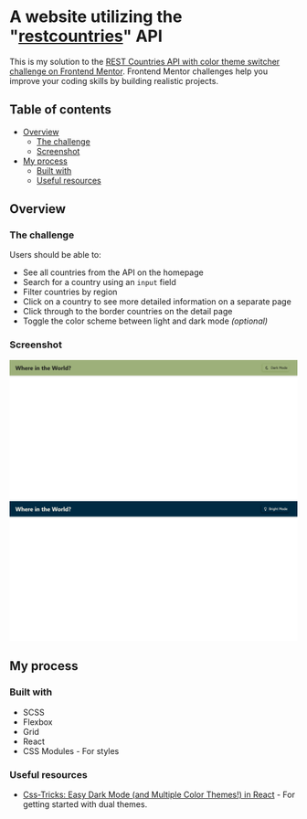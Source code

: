 # A website utilizing the "[restcountries](https://restcountries.com)" API 

This is my solution to the [REST Countries API with color theme switcher challenge on Frontend Mentor](https://www.frontendmentor.io/challenges/rest-countries-api-with-color-theme-switcher-5cacc469fec04111f7b848ca). Frontend Mentor challenges help you improve your coding skills by building realistic projects. 

## Table of contents

- [Overview](#overview)
  - [The challenge](#the-challenge)
  - [Screenshot](#screenshot)
- [My process](#my-process)
  - [Built with](#built-with)
  - [Useful resources](#useful-resources)
## Overview

### The challenge

Users should be able to:

- See all countries from the API on the homepage
- Search for a country using an `input` field
- Filter countries by region
- Click on a country to see more detailed information on a separate page
- Click through to the border countries on the detail page
- Toggle the color scheme between light and dark mode *(optional)*

### Screenshot

![](https://github.com/adamni21/Rest-countries-Api-client/blob/main/screenshots/Screenshot%20Header.png) ![](https://github.com/adamni21/Rest-countries-Api-client/blob/main/screenshots/Screenshot%20Header%20dark.png) 

## My process

### Built with

- SCSS
- Flexbox
- Grid
- React
- CSS Modules - For styles

### Useful resources

- [Css-Tricks: Easy Dark Mode (and Multiple Color Themes!) in React](https://css-tricks.com/easy-dark-mode-and-multiple-color-themes-in-react/) - For getting started with dual themes.


